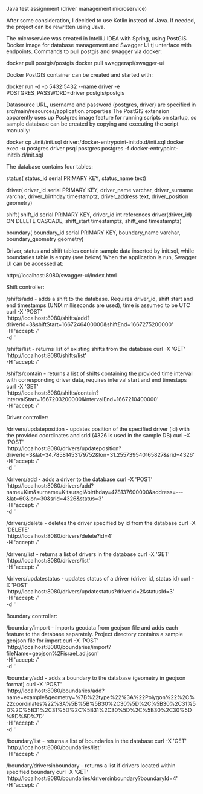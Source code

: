 Java test assignment (driver management microservice)

After some consideration, I decided to use Kotlin instead of Java. If needed, the project can be rewritten using Java.

The microservice was created in IntelliJ IDEA with Spring, using PostGIS Docker image for database management and Swagger UI tj unterface with endpoints.
Commands to pull postgis and swagger via docker:

docker pull postgis/postgis
docker pull swaggerapi/swagger-ui

Docker PostGIS container can be created and started with:

docker run -d -p 5432:5432 --name driver -e POSTGRES_PASSWORD=driver postgis/postgis

Datasource URL, username and password (postgres, driver) are specified in src/main/resources/application.properties
The PostGIS extension apparently uses up Postgres image feature for running scripts on startup, so sample database can be created by copying and executing the script manually:

docker cp ./init/init.sql driver:/docker-entrypoint-initdb.d/init.sql
docker exec -u postgres driver psql postgres postgres -f docker-entrypoint-initdb.d/init.sql

The database contains four tables:

status(
    status_id serial PRIMARY KEY,
    status_name text)

driver(
    driver_id serial PRIMARY KEY,
    driver_name varchar,
    driver_surname varchar,
    driver_birthday timestamptz,
    driver_address text,
    driver_position geometry)

shift(
    shift_id serial PRIMARY KEY,
    driver_id int references driver(driver_id) ON DELETE CASCADE,
    shift_start timestamptz,
    shift_end timestamptz)

boundary(
    boundary_id serial PRIMARY KEY,
    boundary_name varchar,
    boundary_geometry geometry)

Driver, status and shift tables contain sample data inserted by init.sql, while boundaries table is empty (see below)
When the application is run, Swagger UI can be accessed at:

http://localhost:8080/swagger-ui/index.html

Shift controller:

/shifts/add - adds a shift to the database. Requires driver_id, shift start and end timestamps (UNIX milliseconds are used), time is assumed to be UTC
curl -X 'POST' \
  'http://localhost:8080/shifts/add?driverId=3&shiftStart=1667246400000&shiftEnd=1667275200000' \
  -H 'accept: */*' \
  -d ''

/shifts/list - returns list of existing shifts from the database
curl -X 'GET' \
  'http://localhost:8080/shifts/list' \
  -H 'accept: */*'

/shifts/contain - returns a list of shifts containing the provided time interval with corresponding driver data, requires interval start and end timestaps
curl -X 'GET' \
  'http://localhost:8080/shifts/contain?intervalStart=1667203200000&intervalEnd=1667210400000' \
  -H 'accept: */*'

Driver controller:

/drivers/updateposition - updates position of the specified driver (id) with the provided coordinates and srid (4326 is used in the sample DB)
curl -X 'POST' \
  'http://localhost:8080/drivers/updateposition?driverId=3&lat=34.78581453179752&lon=31.255739540165827&srid=4326' \
  -H 'accept: */*' \
  -d ''

/drivers/add - adds a driver to the database
curl -X 'POST' \
  'http://localhost:8080/drivers/add?name=Kim&surname=Kitsuragi&birthday=478137600000&address=---&lat=60&lon=30&srid=4326&status=3' \
  -H 'accept: */*' \
  -d ''

/drivers/delete - deletes the driver specified by id from the database
curl -X 'DELETE' \
  'http://localhost:8080/drivers/delete?id=4' \
  -H 'accept: */*'

/drivers/list - returns a list of drivers in the database
curl -X 'GET' \
  'http://localhost:8080/drivers/list' \
  -H 'accept: */*'

/drivers/updatestatus - updates status of a driver (driver id, status id)
curl -X 'POST' \
  'http://localhost:8080/drivers/updatestatus?driverId=2&statusId=3' \
  -H 'accept: */*' \
  -d ''

Boundary controller:

/boundary/import - imports geodata from geojson file and adds each feature to the database separately. Project directory contains a sample geojson file for import
curl -X 'POST' \
  'http://localhost:8080/boundaries/import?fileName=geojson%2Fisrael_ad.json' \
  -H 'accept: */*' \
  -d ''

/boundary/add - adds a boundary to the database (geometry in geojson format)
curl -X 'POST' \
  'http://localhost:8080/boundaries/add?name=example&geometry=%7B%22type%22%3A%22Polygon%22%2C%22coordinates%22%3A%5B%5B%5B30%2C30%5D%2C%5B30%2C31%5D%2C%5B31%2C31%5D%2C%5B31%2C30%5D%2C%5B30%2C30%5D%5D%5D%7D' \
  -H 'accept: */*' \
  -d ''

/boundary/list - returns a list of boundaries in the database
curl -X 'GET' \
  'http://localhost:8080/boundaries/list' \
  -H 'accept: */*'

/boundary/driversinboundary - returns a list if drivers located within specified boundary
curl -X 'GET' \
  'http://localhost:8080/boundaries/driversinboundary?boundaryId=4' \
  -H 'accept: */*'